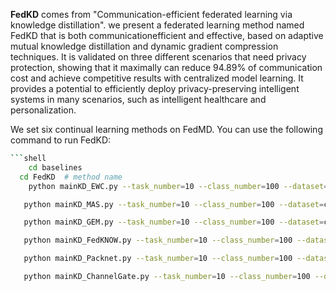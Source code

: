 **FedKD** comes from "Communication-efficient federated learning via knowledge distillation". we present a federated learning method named FedKD that is both communicationefficient and effective, based on adaptive mutual knowledge distillation and dynamic gradient compression techniques. It is validated on three different scenarios that need privacy protection, showing that it maximally can reduce 94.89% of communication cost and achieve competitive results with centralized model learning. It provides a potential to efficiently deploy privacy-preserving intelligent systems in many scenarios, such as intelligent healthcare and personalization.



We set six continual learning methods on FedMD. You can use the following command to run FedKD:



~~~sh
```shell
 	cd baselines
  cd FedKD  # method name
	python mainKD_EWC.py --task_number=10 --class_number=100 --dataset=cifar100 ## deploy EWC

​	python mainKD_MAS.py --task_number=10 --class_number=100 --dataset=cifar100 ## deploy MAS

​	python mainKD_GEM.py --task_number=10 --class_number=100 --dataset=cifar100 ## deploy GEM

​	python mainKD_FedKNOW.py --task_number=10 --class_number=100 --dataset=cifar100 ## deploy FedKNOW

​	python mainKD_Packnet.py --task_number=10 --class_number=100 --dataset=cifar100 ## deploy Packet

​	python mainKD_ChannelGate.py --task_number=10 --class_number=100 --dataset=cifar100 ## deploy ChannelGate
~~~

